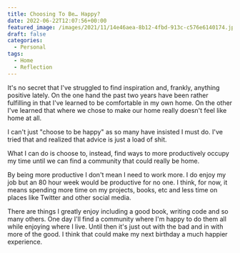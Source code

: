 ```yaml
---
title: Choosing To Be… Happy?
date: 2022-06-22T12:07:56+00:00
featured_image: /images/2021/11/14e46aea-8b12-4fbd-913c-c576e6140174.jpeg
draft: false
categories:
  - Personal
tags:
  - Home
  - Reflection
---
```


It's no secret that I've struggled to find inspiration and, frankly, anything positive lately. On the one hand the past two years have been rather fulfilling in that I've learned to be comfortable in my own home. On the other I've learned that where we chose to make our home really doesn't feel like home at all.

I can't just "choose to be happy" as so many have insisted I must do. I've tried that and realized that advice is just a load of shit.

What I can do is choose to, instead, find ways to more productively occupy my time until we can find a community that could really be home.

By being more productive I don't mean I need to work more. I do enjoy my job but an 80 hour week would be productive for no one. I think, for now, it means spending more time on my projects, books, etc and less time on places like Twitter and other social media.

There are things I greatly enjoy including a good book, writing code and so many others. One day I'll find a community where I'm happy to do them all while enjoying where I live. Until then it's just out with the bad and in with more of the good. I think that could make my next birthday a much happier experience.